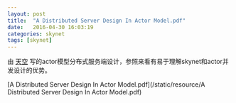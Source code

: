 ```yaml
---
layout: post
title:  "A Distributed Server Design In Actor Model.pdf"
date:   2016-04-30 16:03:19
categories: skynet
tags: [skynet]
---
```


由 [天空](https://github.com/peimin) 写的actor模型分布式服务端设计，参照来看有易于理解skynet和actor并发设计的优势。

[A Distributed Server Design In Actor Model.pdf](/static/resource/A Distributed Server Design In Actor Model.pdf)